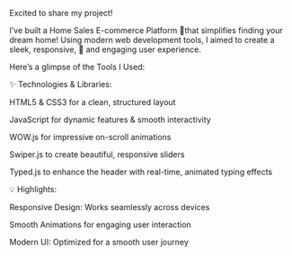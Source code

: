 Excited to share my project! 

I’ve built a Home Sales E-commerce Platform 🏡that simplifies finding your dream home! Using modern web development tools, I aimed to create a sleek, responsive, 🚀 and engaging user experience.

Here’s a glimpse of the Tools I Used:

✨ Technologies & Libraries:

HTML5 & CSS3 for a clean, structured layout

JavaScript for dynamic features & smooth interactivity

WOW.js for impressive on-scroll animations

Swiper.js to create beautiful, responsive sliders

Typed.js to enhance the header with real-time, animated typing effects

💡 Highlights:

Responsive Design: Works seamlessly across devices

Smooth Animations for engaging user interaction

Modern UI: Optimized for a smooth user journey     

